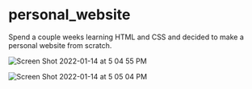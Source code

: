 # personal_website

Spend a couple weeks learning HTML and CSS and decided to make a personal website from scratch.

![Screen Shot 2022-01-14 at 5 04 55 PM](https://user-images.githubusercontent.com/46460690/149591600-9e4a6ad3-af05-4080-a34e-d4f4feedb13f.png)

![Screen Shot 2022-01-14 at 5 05 04 PM](https://user-images.githubusercontent.com/46460690/149591641-7822d5fc-8f42-4b50-909e-cb93d55f5d67.png)

